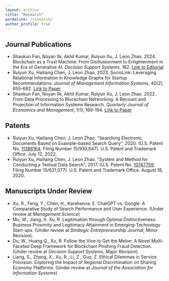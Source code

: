 ```yaml
---
layout: archive
title: "Research"
permalink: /research/
author_profile: true
---
```


## Journal Publications
* Shaokun Fan, Noyan Ilk, Akhil Kumar, Ruiyun Xu, J. Leon Zhao. 2024. Blockchain as a Trust Machine: From Disillusionment to Enlightenment in the Era of Generative AI. *Decision Support Systems*, 182. [Link to Editorial](https://www.sciencedirect.com/science/article/pii/S0167923624000848?casa_token=O5qk_5eLhzYAAAAA:a3fAgJ7klW0RxUFkVx0aXT1R28-mFwbeKnog8BB60CmxhkR0cJLuVuUSSBtjQWlhptqVk3r6eA)
* Ruiyun Xu, Hailiang Chen, J. Leon Zhao. 2023. SocioLink: Leveraging Relational Information in Knowledge Graphs for Startup Recommendations. *Journal of Management Information Systems*, 40(2), 655-682. [Link to Paper](https://www.tandfonline.com/doi/full/10.1080/07421222.2023.2196771)
* Shaokun Fan, Noyan Ilk, Akhil Kumar, Ruiyun Xu, J. Leon Zhao. 2022. From Data Processing to Blockchain Networking: A Recount and Projection of Information Systems Research. *Quarterly Journal of Economics and Management*, 1(1), 169-194. [Link to Paper](https://papers.ssrn.com/sol3/papers.cfm?abstract_id=4392433)

## Patents
* Ruiyun Xu, Hailiang Chen, J. Leon Zhao. "Searching Electronic Documents Based on Example-based Search Query", 2020. (U.S. Patent No. [11386164](https://image-ppubs.uspto.gov/dirsearch-public/print/downloadPdf/11386164); Filing Number 15/930,647). U.S. Patent and Trademark Office. July 12, 2022.
* Ruiyun Xu, Hailiang Chen, J. Leon Zhao. "System and Method for Conducting a Textual Data Search", 2017. (U.S. Patent No. [10747759](https://image-ppubs.uspto.gov/dirsearch-public/print/downloadPdf/10747759); Filing Number 15/631,077). U.S. Patent and Trademark Office. August 18, 2020.

## Manuscripts Under Review
* Xu, R., Feng, Y., Chen, H., Karahanna, E. ChatGPT vs. Google: A Comparative Study of Search Performance and User Experience. (Under review at *Management Science*)
* Mu, W., Jiang, X. Xu, R. Legitimation through Optimal Distinctiveness: Business Proximity and Legitimacy Attainment in Emerging-Technology Start-ups. (Under review at *Strategic Entrepreneurship Journal*, Minor Revision).
* Du, W., Huang Q., Xu, R. Follow the Vine to Get the Melon: A Novel Multi-Faceted Deep Framework for Blockchain Phishing Fraud Detection. (Under review at *Decision Support Systems*, Major Revision)
* Liang, S., Zhang, X., Xu, R., Li, Z., Guo, Z. Ethical Dilemmas in Service Provision: Exploring the Impact of Regional Discrimination on Sharing Economy Platforms. (Under review at *Journal of the Association for Information Systems*) 

